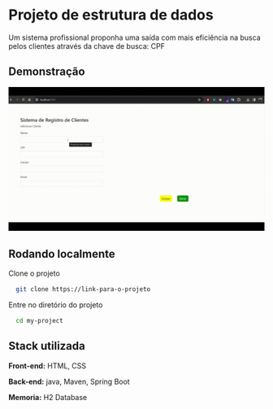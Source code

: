 
# Projeto de estrutura de dados

Um sistema profissional proponha uma saída com mais eficiência na busca pelos clientes 
através da chave de busca: CPF


## Demonstração

<p aling="center">
  <img src="src\main\resources\static\gift\projeto.gif" alt="run project">
</p>

## Rodando localmente

Clone o projeto

```bash
  git clone https://link-para-o-projeto
```

Entre no diretório do projeto

```bash
  cd my-project
```



## Stack utilizada

**Front-end:** HTML, CSS

**Back-end:** java, Maven, Spring Boot

**Memoria:** H2 Database

